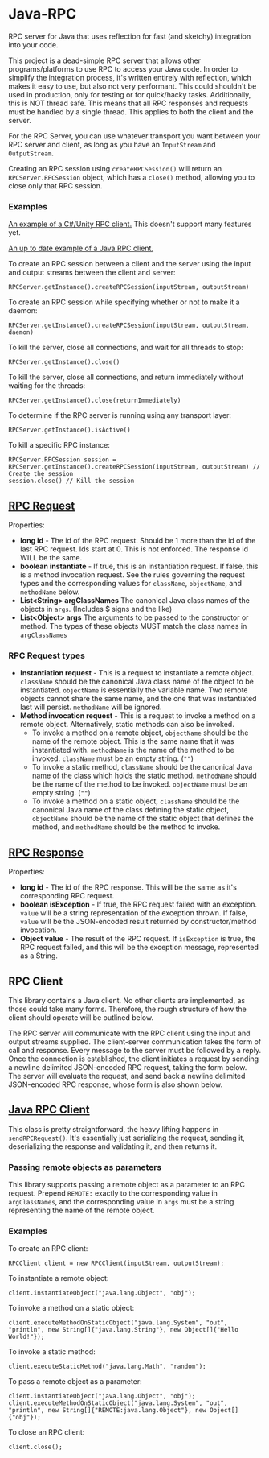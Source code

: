# Java-RPC
RPC server for Java that uses reflection for fast (and sketchy) integration into your code.

This project is a dead-simple RPC server that allows other programs/platforms to use RPC to access your Java code. In order to simplify the integration process, it's written entirely with reflection, which makes it easy to use, but also not very performant. This could shouldn't be used in production, only for testing or for quick/hacky tasks. Additionally, this is NOT thread safe. This means that all RPC responses and requests must be handled by a single thread. This applies to both the client and the server.

For the RPC Server, you can use whatever transport you want between your RPC server and client, as long as you have an `InputStream` and `OutputStream`.

Creating an RPC session using `createRPCSession()` will return an `RPCServer.RPCSession` object, which has a `close()` method, allowing you to close only that RPC session.

### Examples

[An example of a C#/Unity RPC client.](https://github.com/coolioasjulio/FrcDrive/blob/master/Assets/Scripts/RPC.cs) This doesn't support many features yet.

[An up to date example of a Java RPC client.](src/main/java/com/coolioasjulio/rpc/client/RPCClient.java)

To create an RPC session between a client and the server using the input and output streams between the client and server:

    RPCServer.getInstance().createRPCSession(inputStream, outputStream)

To create an RPC session while specifying whether or not to make it a daemon:

    RPCServer.getInstance().createRPCSession(inputStream, outputStream, daemon)

To kill the server, close all connections, and wait for all threads to stop:

    RPCServer.getInstance().close()

To kill the server, close all connections, and return immediately without waiting for the threads:

    RPCServer.getInstance().close(returnImmediately)

To determine if the RPC server is running using any transport layer:

    RPCServer.getInstance().isActive()


To kill a specific RPC instance:

    RPCServer.RPCSession session = RPCServer.getInstance().createRPCSession(inputStream, outputStream) // Create the session
    session.close() // Kill the session

## [RPC Request](src/main/java/com/coolioasjulio/rpc/RPCRequest.java)
Properties:
* **long id** - The id of the RPC request. Should be 1 more than the id of the last RPC request. Ids start at 0. This is not enforced. The response id WILL be the same.
* **boolean instantiate** - If true, this is an instantiation request. If false, this is a method invocation request. See the rules governing the request types and the corresponding values for `className`, `objectName`, and `methodName` below.
* **List\<String> argClassNames** The canonical Java class names of the objects in `args`. (Includes $ signs and the like)
* **List\<Object> args** The arguments to be passed to the constructor or method. The types of these objects MUST match the class names in `argClassNames`

### RPC Request types
* **Instantiation request** - This is a request to instantiate a remote object. `className` should be the canonical Java class name of the object to be instantiated. `objectName` is essentially the variable name. Two remote objects cannot share the same name, and the one that was instantiated last will persist. `methodName` will be ignored.
* **Method invocation request** - This is a request to invoke a method on a remote object. Alternatively, static methods can also be invoked.
    * To invoke a method on a remote object, `objectName` should be the name of the remote object. This is the same name that it was instantiated with. `methodName` is the name of the method to be invoked. `className` must be an empty string. (`""`)
    * To invoke a static method, `className` should be the canonical Java name of the class which holds the static method. `methodName` should be the name of the method to be invoked. `objectName` must be an empty string. (`""`)
    * To invoke a method on a static object, `className` should be the canonical Java name of the class defining the static object, `objectName` should be the name of the static object that defines the method, and `methodName` should be the method to invoke.

## [RPC Response](src/main/java/com/coolioasjulio/rpc/RPCResponse.java)
Properties:
* **long id** - The id of the RPC response. This will be the same as it's corresponding RPC request.
* **boolean isException** - If true, the RPC request failed with an exception. `value` will be a string representation of the exception thrown. If false, `value` will be the JSON-encoded result returned by constructor/method invocation.
* **Object value** - The result of the RPC request. If `isException` is true, the RPC request failed, and this will be the exception message, represented as a String.

## RPC Client
This library contains a Java client. No other clients are implemented, as those could take many forms. Therefore, the rough structure of how the client should operate will be outlined below.

The RPC server will communicate with the RPC client using the input and output streams supplied. The client-server communication takes the form of call and response. Every message to the server must be followed by a reply. Once the connection is established, the client initiates a request by sending a newline delimited JSON-encoded RPC request, taking the form below. The server will evaluate the request, and send back a newline delimited JSON-encoded RPC response, whose form is also shown below.

## [Java RPC Client](src/main/java/com/coolioasjulio/rpc/client/RPCClient.java)
This class is pretty straightforward, the heavy lifting happens in `sendRPCRequest()`. It's essentially just serializing the request, sending it, deserializing the response and validating it, and then returns it.

### Passing remote objects as parameters
This library supports passing a remote object as a parameter to an RPC request. Prepend `REMOTE:` exactly to the corresponding value in `argClassNames`, and the corresponding value in `args` must be a string representing the name of the remote object.

### Examples

To create an RPC client:

    RPCClient client = new RPCClient(inputStream, outputStream);

To instantiate a remote object:

    client.instantiateObject("java.lang.Object", "obj");

To invoke a method on a static object:

    client.executeMethodOnStaticObject("java.lang.System", "out", "println", new String[]{"java.lang.String"}, new Object[]{"Hello World!"});

To invoke a static method:

    client.executeStaticMethod("java.lang.Math", "random");

To pass a remote object as a parameter:

    client.instantiateObject("java.lang.Object", "obj");
    client.executeMethodOnStaticObject("java.lang.System", "out", "println", new String[]{"REMOTE:java.lang.Object"}, new Object[]{"obj"});

To close an RPC client:

    client.close();